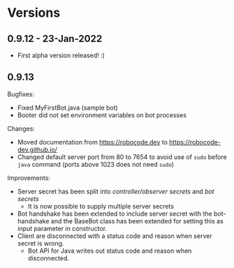 # Versions

## 0.9.12 - 23-Jan-2022

- First alpha version released! :)

## 0.9.13

Bugfixes:

- Fixed MyFirstBot.java (sample bot)
- Booter did not set environment variables on bot processes

Changes:

- Moved documentation from https://robocode.dev to https://robocode-dev.github.io/
- Changed default server port from 80 to 7654 to avoid use of `sudo` before `java` command (ports above 1023 does not
  need `sudo`)

Improvements:

- Server secret has been split into *controller/observer secrets* and *bot secrets*
    - It is now possible to supply multiple server secrets
- Bot handshake has been extended to include server secret with the bot-handshake and the BaseBot class has been
  extended for setting this as input parameter in constructor.
- Client are disconnected with a status code and reason when server secret is wrong.
    - Bot API for Java writes out status code and reason when disconnected.